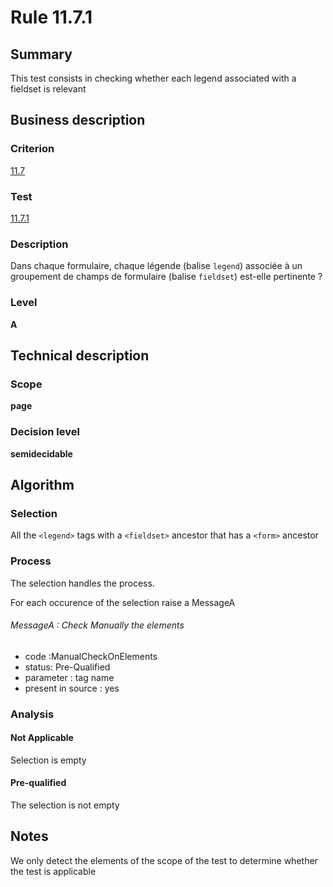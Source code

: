 # Rule 11.7.1
## Summary

This test consists in checking whether each legend associated with a
fieldset is relevant

## Business description

### Criterion

[11.7](http://references.modernisation.gouv.fr/sites/default/files/RGAA3_RC2-1/referentiel_technique.htm#crit-11-7)

### Test

[11.7.1](http://references.modernisation.gouv.fr/sites/default/files/RGAA3_RC2-1/referentiel_technique.htm#test-11-7-1)

### Description

Dans chaque formulaire, chaque l&eacute;gende (balise `legend`) associ&eacute;e &agrave; un groupement de champs de formulaire (balise `fieldset`) est-elle pertinente ?

### Level

**A**

## Technical description

### Scope

**page**

### Decision level

**semidecidable**

## Algorithm

### Selection

All the `<legend>` tags with a `<fieldset>` ancestor that has a `<form>`
ancestor

### Process

The selection handles the process.

For each occurence of the selection raise a MessageA

###### MessageA : Check Manually the elements

-   code :ManualCheckOnElements
-   status: Pre-Qualified
-   parameter : tag name
-   present in source : yes

### Analysis

#### Not Applicable

Selection is empty

#### Pre-qualified

The selection is not empty

## Notes

We only detect the elements of the scope of the test to determine
whether the test is applicable
